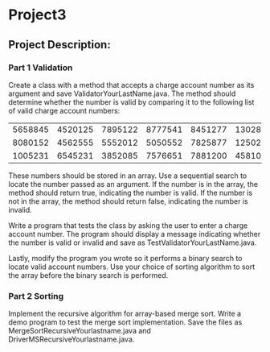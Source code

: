 # Project3

<h2>Project Description:</h2>

 

<h3>Part 1 Validation</h3>

<p>Create a class with a method that accepts a charge account number as its argument and save ValidatorYourLastName.java. The method should determine whether the number is valid by comparing it to the following list of valid charge account numbers:
</p>

<table style="border-collapse: collapse;">
	<tbody>
		<tr>
			<td>5658845</td>
			<td>4520125</td> 
			<td>7895122</td> 
			<td>8777541</td> 
			<td>8451277</td> 
			<td>1302850</td>
		</tr>
		<tr>
			<td>8080152</td> 
			<td>4562555</td> 
			<td>5552012</td> 
			<td>5050552</td> 
			<td>7825877</td> 
			<td>1250255</td>
		</tr>
		<tr>
			<td>1005231</td> 
			<td>6545231</td> 
			<td>3852085</td> 
			<td>7576651</td> 
			<td>7881200</td> 
			<td>4581002</td>
		</tr>
	</tbody>
</table>
<p>These numbers should be stored in an array. Use a sequential search to locate the number passed as an argument. If the number is in the array, the method should return true, indicating the number is valid. If the number is not in the array, the method should return false, indicating the number is invalid. 
</p>
<p>Write a program that tests the class by asking the user to enter a charge account number. The program should display a message indicating whether the number is valid or invalid and save as TestValidatorYourLastName.java.
</p>
<p>Lastly, modify the program you wrote so it performs a binary search to locate valid account numbers. Use your choice of sorting algorithm to sort the array before the binary search is performed.
</p>

<h3>Part 2 Sorting</h3>

<p>Implement the recursive algorithm for array-based merge sort. Write a demo program to test the merge sort implementation. Save the files as MergeSortRecursiveYourlastname.java and DriverMSRecursiveYourlastname.java.
</p>